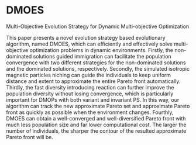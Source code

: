 # DMOES
Multi-Objective Evolution Strategy for Dynamic Multi-objective Optimization

This paper presents a novel evolution strategy based evolutionary algorithm, named DMOES, which can efficiently and effectively solve multi-objective optimization problems in dynamic environments. Firstly, the non-dominated solutions guided immigration can facilitate the population convergence with two different strategies for the non-dominated solutions and the dominated solutions, respectively. Secondly, the simulated isotropic magnetic particles niching can guide the individuals to keep uniform distance and extent to approximate the entire Pareto front automatically. Thirdly, the fast diversity introducing reaction can further improve the population diversity without losing convergence, which is particularly important for DMOPs with both variant and invariant PS. In this way, our algorithm can track the new approximate Pareto set and approximate Pareto front as quickly as possible when the environment changes. Fourthly, DMOES can obtain a well-converged and well-diversified Pareto front with much less population size and far lower computational cost. The larger the number of individuals, the sharper the contour of the resulted approximate Pareto front will be. 

